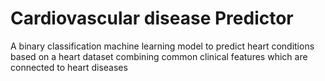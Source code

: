 # Cardiovascular disease Predictor
A binary classification machine learning model to predict heart conditions based on a heart dataset combining common clinical features which are connected to heart diseases
